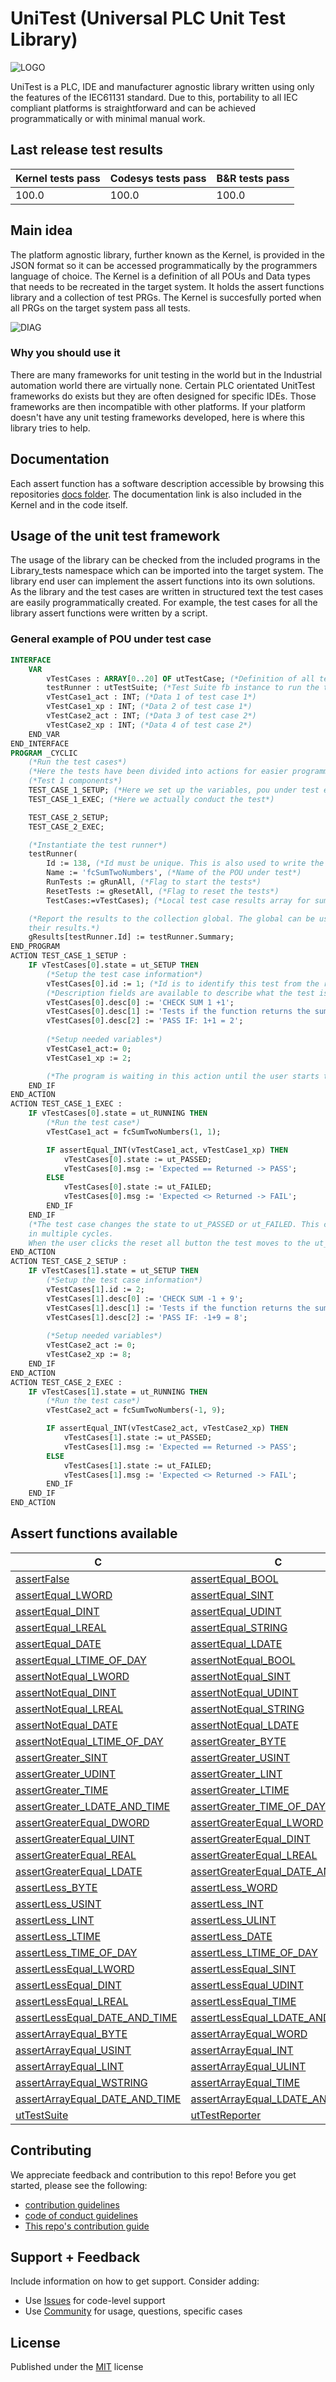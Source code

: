 # UniTest (Universal PLC Unit Test Library)

![LOGO](logo.png)

UniTest is a PLC, IDE and manufacturer agnostic library written using only the features of the IEC61131 standard. Due to this, portability to all IEC compliant platforms is straightforward and can be achieved programmatically or with minimal manual work.

## Last release test results

| Kernel tests pass | Codesys tests pass | B&R tests pass |  
| ----------------- | ------------------ | -------------- |  
| 100.0 | 100.0 | 100.0 |  

## Main idea

The platform agnostic library, further known as the Kernel, is provided in the JSON format so it can be accessed programmatically by the programmers language of choice. The Kernel is a definition of all POUs and Data types that needs to be recreated in the target system. It holds the assert functions library and a collection of test PRGs. The Kernel is succesfully ported when all PRGs on the target system pass all tests.

![DIAG](diag.png)

### Why you should use it

There are many frameworks for unit testing in the world but in the Industrial automation world there are virtually none. Certain PLC orientated UnitTest frameworks do exists but they are often designed for specific IDEs. Those frameworks are then incompatible with other platforms. If your platform doesn't have any unit testing frameworks developed, here is where this library tries to help.

## Documentation

Each assert function has a software description accessible by browsing this repositories [docs folder](docs/index.md). The documentation link is also included in the Kernel and in the code itself.

## Usage of the unit test framework

The usage of the library can be checked from the included programs in the Library_tests namespace which can be imported into the target system.
The library end user can implement the assert functions into its own solutions. As the library and the test cases are written in structured text the test cases are easily programmatically created. For example, the test cases for all the library assert functions were written by a script.

### General example of POU under test case

```pascal
INTERFACE
    VAR 
        vTestCases : ARRAY[0..20] OF utTestCase; (*Definition of all test cases for this POU*)
        testRunner : utTestSuite; (*Test Suite fb instance to run the tests*)
        vTestCase1_act : INT; (*Data 1 of test case 1*)
        vTestCase1_xp : INT; (*Data 2 of test case 1*)
        vTestCase2_act : INT; (*Data 3 of test case 2*)
        vTestCase2_xp : INT; (*Data 4 of test case 2*)
    END_VAR
END_INTERFACE
PROGRAM _CYCLIC
    (*Run the test cases*)
    (*Here the tests have been divided into actions for easier programming and readability*)
    (*Test 1 components*)
    TEST_CASE_1_SETUP; (*Here we set up the variables, pou under test etc*)
    TEST_CASE_1_EXEC; (*Here we actually conduct the test*)

    TEST_CASE_2_SETUP;
    TEST_CASE_2_EXEC;

    (*Instantiate the test runner*)
    testRunner(
    	Id := 138, (*Id must be unique. This is also used to write the results to a unique index of the global results variable*)
    	Name := 'fcSumTwoNumbers', (*Name of the POU under test*)
        RunTests := gRunAll, (*Flag to start the tests*)
    	ResetTests := gResetAll, (*Flag to reset the tests*)
    	TestCases:=vTestCases); (*Local test case results array for summarizing*)

    (*Report the results to the collection global. The global can be used to keep track of all POUs under test and 
    their results.*)
    gResults[testRunner.Id] := testRunner.Summary;
END_PROGRAM
ACTION TEST_CASE_1_SETUP :
    IF vTestCases[0].state = ut_SETUP THEN
    	(*Setup the test case information*)
    	vTestCases[0].id := 1; (*Id is to identify this test from the rest of this POUs tests*)
        (*Description fields are available to describe what the test is all about and additional information*)
    	vTestCases[0].desc[0] := 'CHECK SUM 1 +1';
        vTestCases[0].desc[1] := 'Tests if the function returns the sum of 1+1 as 2';
    	vTestCases[0].desc[2] := 'PASS IF: 1+1 = 2';
    	
    	(*Setup needed variables*)
    	vTestCase1_act:= 0;
    	vTestCase1_xp := 2;

        (*The program is waiting in this action until the user starts the test. The test runner changes the vTestCases[0].state to utRunning*)
    END_IF
END_ACTION
ACTION TEST_CASE_1_EXEC :
    IF vTestCases[0].state = ut_RUNNING THEN
    	(*Run the test case*)
        vTestCase1_act = fcSumTwoNumbers(1, 1);

    	IF assertEqual_INT(vTestCase1_act, vTestCase1_xp) THEN
    		vTestCases[0].state := ut_PASSED;
    		vTestCases[0].msg := 'Expected == Returned -> PASS';
    	ELSE
    		vTestCases[0].state := ut_FAILED;
    		vTestCases[0].msg := 'Expected <> Returned -> FAIL';
    	END_IF
    END_IF
    (*The test case changes the state to ut_PASSED or ut_FAILED. This can be used if the test needs to be conducted
    in multiple cycles.
    When the user clicks the reset all button the test moves to the ut_SETUP state and can be started again*)
END_ACTION
ACTION TEST_CASE_2_SETUP :
    IF vTestCases[1].state = ut_SETUP THEN
    	(*Setup the test case information*)
    	vTestCases[1].id := 2;
    	vTestCases[1].desc[0] := 'CHECK SUM -1 + 9';
        vTestCases[1].desc[1] := 'Tests if the function returns the sum of -1+9 as 8';
    	vTestCases[1].desc[2] := 'PASS IF: -1+9 = 8';
    	
    	(*Setup needed variables*)
    	vTestCase2_act := 0;
    	vTestCase2_xp := 8;
    END_IF
END_ACTION
ACTION TEST_CASE_2_EXEC :
    IF vTestCases[1].state = ut_RUNNING THEN
    	(*Run the test case*)
        vTestCase2_act = fcSumTwoNumbers(-1, 9);

    	IF assertEqual_INT(vTestCase2_act, vTestCase2_xp) THEN
    		vTestCases[1].state := ut_PASSED;
    		vTestCases[1].msg := 'Expected == Returned -> PASS';
    	ELSE
    		vTestCases[1].state := ut_FAILED;
    		vTestCases[1].msg := 'Expected <> Returned -> FAIL';
    	END_IF
    END_IF
END_ACTION
```

## Assert functions available

|  C  |  C  |  C  |  C  |  C  |  
| --- | --- | --- | --- | --- |  
| [assertFalse](https://github.com/tkucic/iecUniTest/blob/main/docs/docs/ns/iecUniTest/fc/assertFalse.md) | [assertEqual_BOOL](https://github.com/tkucic/iecUniTest/blob/main/docs/docs/ns/iecUniTest/fc/assertEqual_BOOL.md) | [assertEqual_BYTE](https://github.com/tkucic/iecUniTest/blob/main/docs/docs/ns/iecUniTest/fc/assertEqual_BYTE.md) | [assertEqual_WORD](https://github.com/tkucic/iecUniTest/blob/main/docs/docs/ns/iecUniTest/fc/assertEqual_WORD.md) | [assertEqual_DWORD](https://github.com/tkucic/iecUniTest/blob/main/docs/docs/ns/iecUniTest/fc/assertEqual_DWORD.md) |  
| [assertEqual_LWORD](https://github.com/tkucic/iecUniTest/blob/main/docs/docs/ns/iecUniTest/fc/assertEqual_LWORD.md) | [assertEqual_SINT](https://github.com/tkucic/iecUniTest/blob/main/docs/docs/ns/iecUniTest/fc/assertEqual_SINT.md) | [assertEqual_USINT](https://github.com/tkucic/iecUniTest/blob/main/docs/docs/ns/iecUniTest/fc/assertEqual_USINT.md) | [assertEqual_INT](https://github.com/tkucic/iecUniTest/blob/main/docs/docs/ns/iecUniTest/fc/assertEqual_INT.md) | [assertEqual_UINT](https://github.com/tkucic/iecUniTest/blob/main/docs/docs/ns/iecUniTest/fc/assertEqual_UINT.md) |  
| [assertEqual_DINT](https://github.com/tkucic/iecUniTest/blob/main/docs/docs/ns/iecUniTest/fc/assertEqual_DINT.md) | [assertEqual_UDINT](https://github.com/tkucic/iecUniTest/blob/main/docs/docs/ns/iecUniTest/fc/assertEqual_UDINT.md) | [assertEqual_LINT](https://github.com/tkucic/iecUniTest/blob/main/docs/docs/ns/iecUniTest/fc/assertEqual_LINT.md) | [assertEqual_ULINT](https://github.com/tkucic/iecUniTest/blob/main/docs/docs/ns/iecUniTest/fc/assertEqual_ULINT.md) | [assertEqual_REAL](https://github.com/tkucic/iecUniTest/blob/main/docs/docs/ns/iecUniTest/fc/assertEqual_REAL.md) |  
| [assertEqual_LREAL](https://github.com/tkucic/iecUniTest/blob/main/docs/docs/ns/iecUniTest/fc/assertEqual_LREAL.md) | [assertEqual_STRING](https://github.com/tkucic/iecUniTest/blob/main/docs/docs/ns/iecUniTest/fc/assertEqual_STRING.md) | [assertEqual_WSTRING](https://github.com/tkucic/iecUniTest/blob/main/docs/docs/ns/iecUniTest/fc/assertEqual_WSTRING.md) | [assertEqual_TIME](https://github.com/tkucic/iecUniTest/blob/main/docs/docs/ns/iecUniTest/fc/assertEqual_TIME.md) | [assertEqual_LTIME](https://github.com/tkucic/iecUniTest/blob/main/docs/docs/ns/iecUniTest/fc/assertEqual_LTIME.md) |  
| [assertEqual_DATE](https://github.com/tkucic/iecUniTest/blob/main/docs/docs/ns/iecUniTest/fc/assertEqual_DATE.md) | [assertEqual_LDATE](https://github.com/tkucic/iecUniTest/blob/main/docs/docs/ns/iecUniTest/fc/assertEqual_LDATE.md) | [assertEqual_DATE_AND_TIME](https://github.com/tkucic/iecUniTest/blob/main/docs/docs/ns/iecUniTest/fc/assertEqual_DATE_AND_TIME.md) | [assertEqual_LDATE_AND_TIME](https://github.com/tkucic/iecUniTest/blob/main/docs/docs/ns/iecUniTest/fc/assertEqual_LDATE_AND_TIME.md) | [assertEqual_TIME_OF_DAY](https://github.com/tkucic/iecUniTest/blob/main/docs/docs/ns/iecUniTest/fc/assertEqual_TIME_OF_DAY.md) |  
| [assertEqual_LTIME_OF_DAY](https://github.com/tkucic/iecUniTest/blob/main/docs/docs/ns/iecUniTest/fc/assertEqual_LTIME_OF_DAY.md) | [assertNotEqual_BOOL](https://github.com/tkucic/iecUniTest/blob/main/docs/docs/ns/iecUniTest/fc/assertNotEqual_BOOL.md) | [assertNotEqual_BYTE](https://github.com/tkucic/iecUniTest/blob/main/docs/docs/ns/iecUniTest/fc/assertNotEqual_BYTE.md) | [assertNotEqual_WORD](https://github.com/tkucic/iecUniTest/blob/main/docs/docs/ns/iecUniTest/fc/assertNotEqual_WORD.md) | [assertNotEqual_DWORD](https://github.com/tkucic/iecUniTest/blob/main/docs/docs/ns/iecUniTest/fc/assertNotEqual_DWORD.md) |  
| [assertNotEqual_LWORD](https://github.com/tkucic/iecUniTest/blob/main/docs/docs/ns/iecUniTest/fc/assertNotEqual_LWORD.md) | [assertNotEqual_SINT](https://github.com/tkucic/iecUniTest/blob/main/docs/docs/ns/iecUniTest/fc/assertNotEqual_SINT.md) | [assertNotEqual_USINT](https://github.com/tkucic/iecUniTest/blob/main/docs/docs/ns/iecUniTest/fc/assertNotEqual_USINT.md) | [assertNotEqual_INT](https://github.com/tkucic/iecUniTest/blob/main/docs/docs/ns/iecUniTest/fc/assertNotEqual_INT.md) | [assertNotEqual_UINT](https://github.com/tkucic/iecUniTest/blob/main/docs/docs/ns/iecUniTest/fc/assertNotEqual_UINT.md) |  
| [assertNotEqual_DINT](https://github.com/tkucic/iecUniTest/blob/main/docs/docs/ns/iecUniTest/fc/assertNotEqual_DINT.md) | [assertNotEqual_UDINT](https://github.com/tkucic/iecUniTest/blob/main/docs/docs/ns/iecUniTest/fc/assertNotEqual_UDINT.md) | [assertNotEqual_LINT](https://github.com/tkucic/iecUniTest/blob/main/docs/docs/ns/iecUniTest/fc/assertNotEqual_LINT.md) | [assertNotEqual_ULINT](https://github.com/tkucic/iecUniTest/blob/main/docs/docs/ns/iecUniTest/fc/assertNotEqual_ULINT.md) | [assertNotEqual_REAL](https://github.com/tkucic/iecUniTest/blob/main/docs/docs/ns/iecUniTest/fc/assertNotEqual_REAL.md) |  
| [assertNotEqual_LREAL](https://github.com/tkucic/iecUniTest/blob/main/docs/docs/ns/iecUniTest/fc/assertNotEqual_LREAL.md) | [assertNotEqual_STRING](https://github.com/tkucic/iecUniTest/blob/main/docs/docs/ns/iecUniTest/fc/assertNotEqual_STRING.md) | [assertNotEqual_WSTRING](https://github.com/tkucic/iecUniTest/blob/main/docs/docs/ns/iecUniTest/fc/assertNotEqual_WSTRING.md) | [assertNotEqual_TIME](https://github.com/tkucic/iecUniTest/blob/main/docs/docs/ns/iecUniTest/fc/assertNotEqual_TIME.md) | [assertNotEqual_LTIME](https://github.com/tkucic/iecUniTest/blob/main/docs/docs/ns/iecUniTest/fc/assertNotEqual_LTIME.md) |  
| [assertNotEqual_DATE](https://github.com/tkucic/iecUniTest/blob/main/docs/docs/ns/iecUniTest/fc/assertNotEqual_DATE.md) | [assertNotEqual_LDATE](https://github.com/tkucic/iecUniTest/blob/main/docs/docs/ns/iecUniTest/fc/assertNotEqual_LDATE.md) | [assertNotEqual_DATE_AND_TIME](https://github.com/tkucic/iecUniTest/blob/main/docs/docs/ns/iecUniTest/fc/assertNotEqual_DATE_AND_TIME.md) | [assertNotEqual_LDATE_AND_TIME](https://github.com/tkucic/iecUniTest/blob/main/docs/docs/ns/iecUniTest/fc/assertNotEqual_LDATE_AND_TIME.md) | [assertNotEqual_TIME_OF_DAY](https://github.com/tkucic/iecUniTest/blob/main/docs/docs/ns/iecUniTest/fc/assertNotEqual_TIME_OF_DAY.md) |  
| [assertNotEqual_LTIME_OF_DAY](https://github.com/tkucic/iecUniTest/blob/main/docs/docs/ns/iecUniTest/fc/assertNotEqual_LTIME_OF_DAY.md) | [assertGreater_BYTE](https://github.com/tkucic/iecUniTest/blob/main/docs/docs/ns/iecUniTest/fc/assertGreater_BYTE.md) | [assertGreater_WORD](https://github.com/tkucic/iecUniTest/blob/main/docs/docs/ns/iecUniTest/fc/assertGreater_WORD.md) | [assertGreater_DWORD](https://github.com/tkucic/iecUniTest/blob/main/docs/docs/ns/iecUniTest/fc/assertGreater_DWORD.md) | [assertGreater_LWORD](https://github.com/tkucic/iecUniTest/blob/main/docs/docs/ns/iecUniTest/fc/assertGreater_LWORD.md) |  
| [assertGreater_SINT](https://github.com/tkucic/iecUniTest/blob/main/docs/docs/ns/iecUniTest/fc/assertGreater_SINT.md) | [assertGreater_USINT](https://github.com/tkucic/iecUniTest/blob/main/docs/docs/ns/iecUniTest/fc/assertGreater_USINT.md) | [assertGreater_INT](https://github.com/tkucic/iecUniTest/blob/main/docs/docs/ns/iecUniTest/fc/assertGreater_INT.md) | [assertGreater_UINT](https://github.com/tkucic/iecUniTest/blob/main/docs/docs/ns/iecUniTest/fc/assertGreater_UINT.md) | [assertGreater_DINT](https://github.com/tkucic/iecUniTest/blob/main/docs/docs/ns/iecUniTest/fc/assertGreater_DINT.md) |  
| [assertGreater_UDINT](https://github.com/tkucic/iecUniTest/blob/main/docs/docs/ns/iecUniTest/fc/assertGreater_UDINT.md) | [assertGreater_LINT](https://github.com/tkucic/iecUniTest/blob/main/docs/docs/ns/iecUniTest/fc/assertGreater_LINT.md) | [assertGreater_ULINT](https://github.com/tkucic/iecUniTest/blob/main/docs/docs/ns/iecUniTest/fc/assertGreater_ULINT.md) | [assertGreater_REAL](https://github.com/tkucic/iecUniTest/blob/main/docs/docs/ns/iecUniTest/fc/assertGreater_REAL.md) | [assertGreater_LREAL](https://github.com/tkucic/iecUniTest/blob/main/docs/docs/ns/iecUniTest/fc/assertGreater_LREAL.md) |  
| [assertGreater_TIME](https://github.com/tkucic/iecUniTest/blob/main/docs/docs/ns/iecUniTest/fc/assertGreater_TIME.md) | [assertGreater_LTIME](https://github.com/tkucic/iecUniTest/blob/main/docs/docs/ns/iecUniTest/fc/assertGreater_LTIME.md) | [assertGreater_DATE](https://github.com/tkucic/iecUniTest/blob/main/docs/docs/ns/iecUniTest/fc/assertGreater_DATE.md) | [assertGreater_LDATE](https://github.com/tkucic/iecUniTest/blob/main/docs/docs/ns/iecUniTest/fc/assertGreater_LDATE.md) | [assertGreater_DATE_AND_TIME](https://github.com/tkucic/iecUniTest/blob/main/docs/docs/ns/iecUniTest/fc/assertGreater_DATE_AND_TIME.md) |  
| [assertGreater_LDATE_AND_TIME](https://github.com/tkucic/iecUniTest/blob/main/docs/docs/ns/iecUniTest/fc/assertGreater_LDATE_AND_TIME.md) | [assertGreater_TIME_OF_DAY](https://github.com/tkucic/iecUniTest/blob/main/docs/docs/ns/iecUniTest/fc/assertGreater_TIME_OF_DAY.md) | [assertGreater_LTIME_OF_DAY](https://github.com/tkucic/iecUniTest/blob/main/docs/docs/ns/iecUniTest/fc/assertGreater_LTIME_OF_DAY.md) | [assertGreaterEqual_BYTE](https://github.com/tkucic/iecUniTest/blob/main/docs/docs/ns/iecUniTest/fc/assertGreaterEqual_BYTE.md) | [assertGreaterEqual_WORD](https://github.com/tkucic/iecUniTest/blob/main/docs/docs/ns/iecUniTest/fc/assertGreaterEqual_WORD.md) |  
| [assertGreaterEqual_DWORD](https://github.com/tkucic/iecUniTest/blob/main/docs/docs/ns/iecUniTest/fc/assertGreaterEqual_DWORD.md) | [assertGreaterEqual_LWORD](https://github.com/tkucic/iecUniTest/blob/main/docs/docs/ns/iecUniTest/fc/assertGreaterEqual_LWORD.md) | [assertGreaterEqual_SINT](https://github.com/tkucic/iecUniTest/blob/main/docs/docs/ns/iecUniTest/fc/assertGreaterEqual_SINT.md) | [assertGreaterEqual_USINT](https://github.com/tkucic/iecUniTest/blob/main/docs/docs/ns/iecUniTest/fc/assertGreaterEqual_USINT.md) | [assertGreaterEqual_INT](https://github.com/tkucic/iecUniTest/blob/main/docs/docs/ns/iecUniTest/fc/assertGreaterEqual_INT.md) |  
| [assertGreaterEqual_UINT](https://github.com/tkucic/iecUniTest/blob/main/docs/docs/ns/iecUniTest/fc/assertGreaterEqual_UINT.md) | [assertGreaterEqual_DINT](https://github.com/tkucic/iecUniTest/blob/main/docs/docs/ns/iecUniTest/fc/assertGreaterEqual_DINT.md) | [assertGreaterEqual_UDINT](https://github.com/tkucic/iecUniTest/blob/main/docs/docs/ns/iecUniTest/fc/assertGreaterEqual_UDINT.md) | [assertGreaterEqual_LINT](https://github.com/tkucic/iecUniTest/blob/main/docs/docs/ns/iecUniTest/fc/assertGreaterEqual_LINT.md) | [assertGreaterEqual_ULINT](https://github.com/tkucic/iecUniTest/blob/main/docs/docs/ns/iecUniTest/fc/assertGreaterEqual_ULINT.md) |  
| [assertGreaterEqual_REAL](https://github.com/tkucic/iecUniTest/blob/main/docs/docs/ns/iecUniTest/fc/assertGreaterEqual_REAL.md) | [assertGreaterEqual_LREAL](https://github.com/tkucic/iecUniTest/blob/main/docs/docs/ns/iecUniTest/fc/assertGreaterEqual_LREAL.md) | [assertGreaterEqual_TIME](https://github.com/tkucic/iecUniTest/blob/main/docs/docs/ns/iecUniTest/fc/assertGreaterEqual_TIME.md) | [assertGreaterEqual_LTIME](https://github.com/tkucic/iecUniTest/blob/main/docs/docs/ns/iecUniTest/fc/assertGreaterEqual_LTIME.md) | [assertGreaterEqual_DATE](https://github.com/tkucic/iecUniTest/blob/main/docs/docs/ns/iecUniTest/fc/assertGreaterEqual_DATE.md) |  
| [assertGreaterEqual_LDATE](https://github.com/tkucic/iecUniTest/blob/main/docs/docs/ns/iecUniTest/fc/assertGreaterEqual_LDATE.md) | [assertGreaterEqual_DATE_AND_TIME](https://github.com/tkucic/iecUniTest/blob/main/docs/docs/ns/iecUniTest/fc/assertGreaterEqual_DATE_AND_TIME.md) | [assertGreaterEqual_LDATE_AND_TIME](https://github.com/tkucic/iecUniTest/blob/main/docs/docs/ns/iecUniTest/fc/assertGreaterEqual_LDATE_AND_TIME.md) | [assertGreaterEqual_TIME_OF_DAY](https://github.com/tkucic/iecUniTest/blob/main/docs/docs/ns/iecUniTest/fc/assertGreaterEqual_TIME_OF_DAY.md) | [assertGreaterEqual_LTIME_OF_DAY](https://github.com/tkucic/iecUniTest/blob/main/docs/docs/ns/iecUniTest/fc/assertGreaterEqual_LTIME_OF_DAY.md) |  
| [assertLess_BYTE](https://github.com/tkucic/iecUniTest/blob/main/docs/docs/ns/iecUniTest/fc/assertLess_BYTE.md) | [assertLess_WORD](https://github.com/tkucic/iecUniTest/blob/main/docs/docs/ns/iecUniTest/fc/assertLess_WORD.md) | [assertLess_DWORD](https://github.com/tkucic/iecUniTest/blob/main/docs/docs/ns/iecUniTest/fc/assertLess_DWORD.md) | [assertLess_LWORD](https://github.com/tkucic/iecUniTest/blob/main/docs/docs/ns/iecUniTest/fc/assertLess_LWORD.md) | [assertLess_SINT](https://github.com/tkucic/iecUniTest/blob/main/docs/docs/ns/iecUniTest/fc/assertLess_SINT.md) |  
| [assertLess_USINT](https://github.com/tkucic/iecUniTest/blob/main/docs/docs/ns/iecUniTest/fc/assertLess_USINT.md) | [assertLess_INT](https://github.com/tkucic/iecUniTest/blob/main/docs/docs/ns/iecUniTest/fc/assertLess_INT.md) | [assertLess_UINT](https://github.com/tkucic/iecUniTest/blob/main/docs/docs/ns/iecUniTest/fc/assertLess_UINT.md) | [assertLess_DINT](https://github.com/tkucic/iecUniTest/blob/main/docs/docs/ns/iecUniTest/fc/assertLess_DINT.md) | [assertLess_UDINT](https://github.com/tkucic/iecUniTest/blob/main/docs/docs/ns/iecUniTest/fc/assertLess_UDINT.md) |  
| [assertLess_LINT](https://github.com/tkucic/iecUniTest/blob/main/docs/docs/ns/iecUniTest/fc/assertLess_LINT.md) | [assertLess_ULINT](https://github.com/tkucic/iecUniTest/blob/main/docs/docs/ns/iecUniTest/fc/assertLess_ULINT.md) | [assertLess_REAL](https://github.com/tkucic/iecUniTest/blob/main/docs/docs/ns/iecUniTest/fc/assertLess_REAL.md) | [assertLess_LREAL](https://github.com/tkucic/iecUniTest/blob/main/docs/docs/ns/iecUniTest/fc/assertLess_LREAL.md) | [assertLess_TIME](https://github.com/tkucic/iecUniTest/blob/main/docs/docs/ns/iecUniTest/fc/assertLess_TIME.md) |  
| [assertLess_LTIME](https://github.com/tkucic/iecUniTest/blob/main/docs/docs/ns/iecUniTest/fc/assertLess_LTIME.md) | [assertLess_DATE](https://github.com/tkucic/iecUniTest/blob/main/docs/docs/ns/iecUniTest/fc/assertLess_DATE.md) | [assertLess_LDATE](https://github.com/tkucic/iecUniTest/blob/main/docs/docs/ns/iecUniTest/fc/assertLess_LDATE.md) | [assertLess_DATE_AND_TIME](https://github.com/tkucic/iecUniTest/blob/main/docs/docs/ns/iecUniTest/fc/assertLess_DATE_AND_TIME.md) | [assertLess_LDATE_AND_TIME](https://github.com/tkucic/iecUniTest/blob/main/docs/docs/ns/iecUniTest/fc/assertLess_LDATE_AND_TIME.md) |  
| [assertLess_TIME_OF_DAY](https://github.com/tkucic/iecUniTest/blob/main/docs/docs/ns/iecUniTest/fc/assertLess_TIME_OF_DAY.md) | [assertLess_LTIME_OF_DAY](https://github.com/tkucic/iecUniTest/blob/main/docs/docs/ns/iecUniTest/fc/assertLess_LTIME_OF_DAY.md) | [assertLessEqual_BYTE](https://github.com/tkucic/iecUniTest/blob/main/docs/docs/ns/iecUniTest/fc/assertLessEqual_BYTE.md) | [assertLessEqual_WORD](https://github.com/tkucic/iecUniTest/blob/main/docs/docs/ns/iecUniTest/fc/assertLessEqual_WORD.md) | [assertLessEqual_DWORD](https://github.com/tkucic/iecUniTest/blob/main/docs/docs/ns/iecUniTest/fc/assertLessEqual_DWORD.md) |  
| [assertLessEqual_LWORD](https://github.com/tkucic/iecUniTest/blob/main/docs/docs/ns/iecUniTest/fc/assertLessEqual_LWORD.md) | [assertLessEqual_SINT](https://github.com/tkucic/iecUniTest/blob/main/docs/docs/ns/iecUniTest/fc/assertLessEqual_SINT.md) | [assertLessEqual_USINT](https://github.com/tkucic/iecUniTest/blob/main/docs/docs/ns/iecUniTest/fc/assertLessEqual_USINT.md) | [assertLessEqual_INT](https://github.com/tkucic/iecUniTest/blob/main/docs/docs/ns/iecUniTest/fc/assertLessEqual_INT.md) | [assertLessEqual_UINT](https://github.com/tkucic/iecUniTest/blob/main/docs/docs/ns/iecUniTest/fc/assertLessEqual_UINT.md) |  
| [assertLessEqual_DINT](https://github.com/tkucic/iecUniTest/blob/main/docs/docs/ns/iecUniTest/fc/assertLessEqual_DINT.md) | [assertLessEqual_UDINT](https://github.com/tkucic/iecUniTest/blob/main/docs/docs/ns/iecUniTest/fc/assertLessEqual_UDINT.md) | [assertLessEqual_LINT](https://github.com/tkucic/iecUniTest/blob/main/docs/docs/ns/iecUniTest/fc/assertLessEqual_LINT.md) | [assertLessEqual_ULINT](https://github.com/tkucic/iecUniTest/blob/main/docs/docs/ns/iecUniTest/fc/assertLessEqual_ULINT.md) | [assertLessEqual_REAL](https://github.com/tkucic/iecUniTest/blob/main/docs/docs/ns/iecUniTest/fc/assertLessEqual_REAL.md) |  
| [assertLessEqual_LREAL](https://github.com/tkucic/iecUniTest/blob/main/docs/docs/ns/iecUniTest/fc/assertLessEqual_LREAL.md) | [assertLessEqual_TIME](https://github.com/tkucic/iecUniTest/blob/main/docs/docs/ns/iecUniTest/fc/assertLessEqual_TIME.md) | [assertLessEqual_LTIME](https://github.com/tkucic/iecUniTest/blob/main/docs/docs/ns/iecUniTest/fc/assertLessEqual_LTIME.md) | [assertLessEqual_DATE](https://github.com/tkucic/iecUniTest/blob/main/docs/docs/ns/iecUniTest/fc/assertLessEqual_DATE.md) | [assertLessEqual_LDATE](https://github.com/tkucic/iecUniTest/blob/main/docs/docs/ns/iecUniTest/fc/assertLessEqual_LDATE.md) |  
| [assertLessEqual_DATE_AND_TIME](https://github.com/tkucic/iecUniTest/blob/main/docs/docs/ns/iecUniTest/fc/assertLessEqual_DATE_AND_TIME.md) | [assertLessEqual_LDATE_AND_TIME](https://github.com/tkucic/iecUniTest/blob/main/docs/docs/ns/iecUniTest/fc/assertLessEqual_LDATE_AND_TIME.md) | [assertLessEqual_TIME_OF_DAY](https://github.com/tkucic/iecUniTest/blob/main/docs/docs/ns/iecUniTest/fc/assertLessEqual_TIME_OF_DAY.md) | [assertLessEqual_LTIME_OF_DAY](https://github.com/tkucic/iecUniTest/blob/main/docs/docs/ns/iecUniTest/fc/assertLessEqual_LTIME_OF_DAY.md) | [assertArrayEqual_BOOL](https://github.com/tkucic/iecUniTest/blob/main/docs/docs/ns/iecUniTest/fc/assertArrayEqual_BOOL.md) |  
| [assertArrayEqual_BYTE](https://github.com/tkucic/iecUniTest/blob/main/docs/docs/ns/iecUniTest/fc/assertArrayEqual_BYTE.md) | [assertArrayEqual_WORD](https://github.com/tkucic/iecUniTest/blob/main/docs/docs/ns/iecUniTest/fc/assertArrayEqual_WORD.md) | [assertArrayEqual_DWORD](https://github.com/tkucic/iecUniTest/blob/main/docs/docs/ns/iecUniTest/fc/assertArrayEqual_DWORD.md) | [assertArrayEqual_LWORD](https://github.com/tkucic/iecUniTest/blob/main/docs/docs/ns/iecUniTest/fc/assertArrayEqual_LWORD.md) | [assertArrayEqual_SINT](https://github.com/tkucic/iecUniTest/blob/main/docs/docs/ns/iecUniTest/fc/assertArrayEqual_SINT.md) |  
| [assertArrayEqual_USINT](https://github.com/tkucic/iecUniTest/blob/main/docs/docs/ns/iecUniTest/fc/assertArrayEqual_USINT.md) | [assertArrayEqual_INT](https://github.com/tkucic/iecUniTest/blob/main/docs/docs/ns/iecUniTest/fc/assertArrayEqual_INT.md) | [assertArrayEqual_UINT](https://github.com/tkucic/iecUniTest/blob/main/docs/docs/ns/iecUniTest/fc/assertArrayEqual_UINT.md) | [assertArrayEqual_DINT](https://github.com/tkucic/iecUniTest/blob/main/docs/docs/ns/iecUniTest/fc/assertArrayEqual_DINT.md) | [assertArrayEqual_UDINT](https://github.com/tkucic/iecUniTest/blob/main/docs/docs/ns/iecUniTest/fc/assertArrayEqual_UDINT.md) |  
| [assertArrayEqual_LINT](https://github.com/tkucic/iecUniTest/blob/main/docs/docs/ns/iecUniTest/fc/assertArrayEqual_LINT.md) | [assertArrayEqual_ULINT](https://github.com/tkucic/iecUniTest/blob/main/docs/docs/ns/iecUniTest/fc/assertArrayEqual_ULINT.md) | [assertArrayEqual_REAL](https://github.com/tkucic/iecUniTest/blob/main/docs/docs/ns/iecUniTest/fc/assertArrayEqual_REAL.md) | [assertArrayEqual_LREAL](https://github.com/tkucic/iecUniTest/blob/main/docs/docs/ns/iecUniTest/fc/assertArrayEqual_LREAL.md) | [assertArrayEqual_STRING](https://github.com/tkucic/iecUniTest/blob/main/docs/docs/ns/iecUniTest/fc/assertArrayEqual_STRING.md) |  
| [assertArrayEqual_WSTRING](https://github.com/tkucic/iecUniTest/blob/main/docs/docs/ns/iecUniTest/fc/assertArrayEqual_WSTRING.md) | [assertArrayEqual_TIME](https://github.com/tkucic/iecUniTest/blob/main/docs/docs/ns/iecUniTest/fc/assertArrayEqual_TIME.md) | [assertArrayEqual_LTIME](https://github.com/tkucic/iecUniTest/blob/main/docs/docs/ns/iecUniTest/fc/assertArrayEqual_LTIME.md) | [assertArrayEqual_DATE](https://github.com/tkucic/iecUniTest/blob/main/docs/docs/ns/iecUniTest/fc/assertArrayEqual_DATE.md) | [assertArrayEqual_LDATE](https://github.com/tkucic/iecUniTest/blob/main/docs/docs/ns/iecUniTest/fc/assertArrayEqual_LDATE.md) |  
| [assertArrayEqual_DATE_AND_TIME](https://github.com/tkucic/iecUniTest/blob/main/docs/docs/ns/iecUniTest/fc/assertArrayEqual_DATE_AND_TIME.md) | [assertArrayEqual_LDATE_AND_TIME](https://github.com/tkucic/iecUniTest/blob/main/docs/docs/ns/iecUniTest/fc/assertArrayEqual_LDATE_AND_TIME.md) | [assertArrayEqual_TIME_OF_DAY](https://github.com/tkucic/iecUniTest/blob/main/docs/docs/ns/iecUniTest/fc/assertArrayEqual_TIME_OF_DAY.md) | [assertArrayEqual_LTIME_OF_DAY](https://github.com/tkucic/iecUniTest/blob/main/docs/docs/ns/iecUniTest/fc/assertArrayEqual_LTIME_OF_DAY.md) | [assertTrue](https://github.com/tkucic/iecUniTest/blob/main/docs/docs/ns/iecUniTest/fc/assertTrue.md) |  
| [utTestSuite](https://github.com/tkucic/iecUniTest/blob/main/docs/docs/ns/iecUniTest/fb/utTestSuite.md) | [utTestReporter](https://github.com/tkucic/iecUniTest/blob/main/docs/docs/ns/iecUniTest/fb/utTestReporter.md) | | | |  

## Contributing

We appreciate feedback and contribution to this repo! Before you get started, please see the following:

- [contribution guidelines](CONTRIBUTING.md)
- [code of conduct guidelines](CODE-OF-CONDUCT.md)
- [This repo's contribution guide](CONTRIBUTING.md)

## Support + Feedback

Include information on how to get support. Consider adding:

- Use [Issues](issues) for code-level support
- Use [Community]() for usage, questions, specific cases

## License

Published under the [MIT](LICENSE) license
